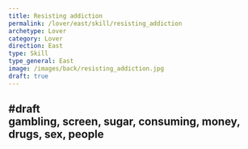 ```yaml
---
title: Resisting addiction
permalink: /lover/east/skill/resisting_addiction
archetype: Lover
category: Lover
direction: East
type: Skill
type_general: East
image: /images/back/resisting_addiction.jpg
draft: true
---
```

#draft   
gambling, screen, sugar, consuming, money, drugs, sex, people
---
